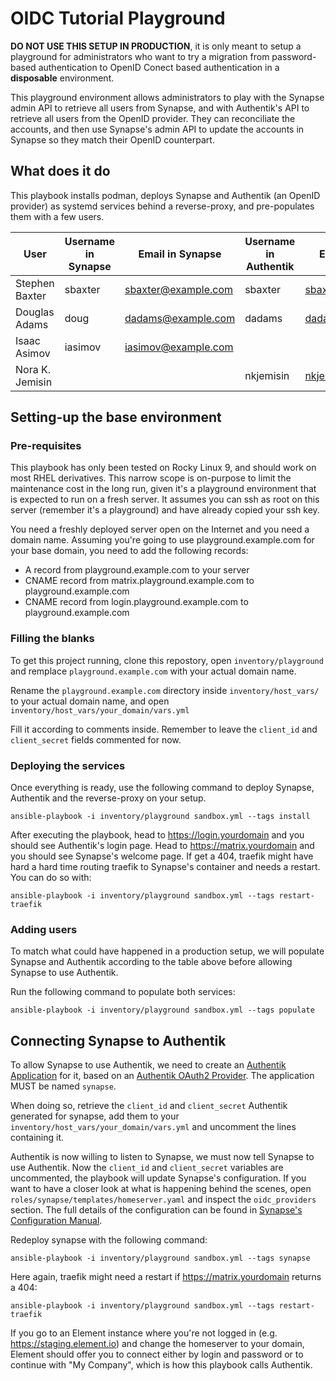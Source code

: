 # OIDC Tutorial Playground

**DO NOT USE THIS SETUP IN PRODUCTION**, it is only meant to setup a playground
for administrators who want to try a migration from password-based
authentication to OpenID Conect based authentication in a **disposable**
environment.

This playground environment allows administrators to play with the Synapse admin
API to retrieve all users from Synapse, and with Authentik's API to retrieve all
users from the OpenID provider. They can reconciliate the accounts, and then use
Synapse's admin API to update the accounts in Synapse so they match their OpenID
counterpart.

## What does it do

This playbook installs podman, deploys Synapse and Authentik (an OpenID
provider) as systemd services behind a reverse-proxy, and pre-populates them
with a few users.

| User            | Username in Synapse | Email in Synapse    | Username in Authentik | Email in Authentik    |
|-----------------|---------------------|---------------------|-----------------------|-----------------------|
| Stephen Baxter  | sbaxter             | sbaxter@example.com | sbaxter               | sbaxter@example.com   |
| Douglas Adams   | doug                | dadams@example.com  | dadams                | dadams@example.com    |
| Isaac Asimov    | iasimov             | iasimov@example.com |                       |                       |
| Nora K. Jemisin |                     |                     | nkjemisin             | nkjemisin@example.com |

## Setting-up the base environment

### Pre-requisites

This playbook has only been tested on Rocky Linux 9, and should work on most
RHEL derivatives. This narrow scope is on-purpose to limit the maintenance cost
in the long run, given it's a playground environment that is expected to run on
a fresh server. It assumes you can ssh as root on this server (remember it's a
playground) and have already copied your ssh key.

You need a freshly deployed server open on the Internet and you need a domain
name. Assuming you're going to use playground.example.com for your base domain,
you need to add the following records:
 * A record from playground.example.com to your server
 * CNAME record from matrix.playground.example.com to playground.example.com 
 * CNAME record from login.playground.example.com to playground.example.com

### Filling the blanks

To get this project running, clone this repostory, open `inventory/playground`
and remplace `playground.example.com` with your actual domain name.

Rename the `playground.example.com` directory inside `inventory/host_vars/` to
your actual domain name, and open `inventory/host_vars/your_domain/vars.yml`

Fill it according to comments inside. Remember to leave the `client_id` and
`client_secret` fields commented for now.

### Deploying the services

Once everything is ready, use the following command to deploy Synapse, Authentik
and the reverse-proxy on your setup.

```
ansible-playbook -i inventory/playground sandbox.yml --tags install
```

After executing the playbook, head to https://login.yourdomain and you should
see Authentik's login page. Head to https://matrix.yourdomain and you should see
Synapse's welcome page. If get a 404, traefik might have hard a hard time
routing traefik to Synapse's container and needs a restart. You can do so with:

```
ansible-playbook -i inventory/playground sandbox.yml --tags restart-traefik
```

### Adding users

To match what could have happened in a production setup, we will populate
Synapse and Authentik according to the table above before allowing Synapse to
use Authentik.

Run the following command to populate both services:

```
ansible-playbook -i inventory/playground sandbox.yml --tags populate
```

## Connecting Synapse to Authentik

To allow Synapse to use Authentik, we need to create an [Authentik
Application](https://goauthentik.io/docs/applications) for it, based on an
[Authentik OAuth2 Provider](https://goauthentik.io/docs/providers/oauth2/). The
application MUST be named `synapse`.

When doing so, retrieve the `client_id` and `client_secret` Authentik generated
for synapse, add them to your `inventory/host_vars/your_domain/vars.yml` and
uncomment the lines containing it.

Authentik is now willing to listen to Synapse, we must now tell Synapse to use
Authentik. Now the `client_id` and `client_secret` variables are uncommented,
the playbook will update Synapse's configuration. If you want to have a closer
look at what is happening behind the scenes, open
`roles/synapse/templates/homeserver.yaml` and inspect the `oidc_providers`
section. The full details of the configuration can be found in [Synapse's
Configuration
Manual](https://matrix-org.github.io/synapse/latest/usage/configuration/config_documentation.html#oidc_providers).

Redeploy synapse with the following command:

```
ansible-playbook -i inventory/playground sandbox.yml --tags synapse
```

Here again, traefik might need a restart if https://matrix.yourdomain returns a 404:

```
ansible-playbook -i inventory/playground sandbox.yml --tags restart-traefik
```

If you go to an Element instance where you're not logged in (e.g.
https://staging.element.io) and change the homeserver to your domain, Element
should offer you to connect either by login and password or to continue with "My
Company", which is how this playbook calls Authentik.